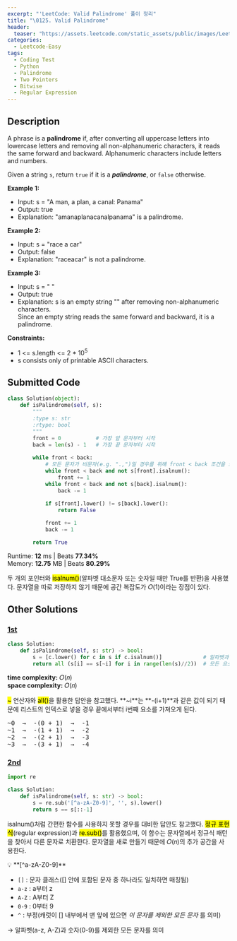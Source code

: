 ```yaml
---
excerpt: "'LeetCode: Valid Palindrome' 풀이 정리"
title: "\0125. Valid Palindrome"
header:
  teaser: "https://assets.leetcode.com/static_assets/public/images/LeetCode_Sharing.png"
categories:
  - Leetcode-Easy
tags:
  - Coding Test
  - Python
  - Palindrome
  - Two Pointers
  - Bitwise
  - Regular Expression
---
```


## <i class="fa-solid fa-file-lines"></i> Description

A phrase is a **palindrome** if, after converting all uppercase letters into lowercase letters and removing all non-alphanumeric characters, it reads the same forward and backward. Alphanumeric characters include letters and numbers.

Given a string `s`, return `true` if it is a ***palindrome***, or `false` otherwise.

**Example 1:**

- Input: s = "A man, a plan, a canal: Panama"
- Output: true
- Explanation: "amanaplanacanalpanama" is a palindrome.

**Example 2:**

- Input: s = "race a car"
- Output: false
- Explanation: "raceacar" is not a palindrome.

**Example 3:**

- Input: s = " "
- Output: true
- Explanation: s is an empty string "" after removing non-alphanumeric characters.    
Since an empty string reads the same forward and backward, it is a palindrome.

**Constraints:**

- 1 <= s.length <= 2 * 10<sup>5</sup>
- s consists only of printable ASCII characters.

## <i class="fa-solid fa-cloud-arrow-up"></i> Submitted Code

```python
class Solution(object):
    def isPalindrome(self, s):
        """
        :type s: str
        :rtype: bool
        """
        front = 0           # 가장 앞 문자부터 시작
        back = len(s) - 1   # 가장 끝 문자부터 시작
        
        while front < back:
            # 모든 문자가 비문자(e.g. ".,")일 경우를 위해 front < back 조건을 또 추가해야 한다
            while front < back and not s[front].isalnum():  
                front += 1
            while front < back and not s[back].isalnum():
                back -= 1
            
            if s[front].lower() != s[back].lower():
                return False

            front += 1
            back -= 1

        return True
```
<i class="fa-solid fa-clock"></i> Runtime: **12** ms \| Beats **77.34%**    
<i class="fa-solid fa-memory"></i> Memory: **12.75** MB \| Beats **80.29%**

두 개의 포인터와 <mark>isalnum()</mark>(알파벳 대소문자 또는 숫자일 때만 True를 반환)을 사용했다. 문자열을 따로 저장하지 않기 때문에 공간 복잡도가 𝑂(1)이라는 장점이 있다.

## <i class="fa-solid fa-flask"></i> Other Solutions

### <a href="https://leetcode.com/problems/valid-palindrome/solutions/3864359/python-3-two-solutions-beats-99-33ms-by-tkxec/" target="_blank">1st</a>

```python
class Solution:
    def isPalindrome(self, s: str) -> bool:
        s = [c.lower() for c in s if c.isalnum()]             # 알파벳과 숫자만 남기고 모두 소문자로 변환
        return all (s[i] == s[~i] for i in range(len(s)//2))  # 모든 요소가 True일 경우에만 True를 반환
```
<i class="fa-solid fa-clock"></i> **time complexity:** 𝑂(𝑛)    
<i class="fa-solid fa-memory"></i> **space complexity:** 𝑂(𝑛)   

<mark>~</mark> 연산자와 <mark>all()</mark>을 활용한 답안을 참고했다. **~i**는 **-(i+1)**과 같은 값이 되기 때문에 리스트의 인덱스로 넣을 경우 끝에서부터 i번째 요소를 가져오게 된다.

<pre>
~0  →  -(0 + 1)  →  -1
~1  →  -(1 + 1)  →  -2
~2  →  -(2 + 1)  →  -3
~3  →  -(3 + 1)  →  -4
</pre>

### <a href="https://leetcode.com/problems/valid-palindrome/solutions/6170976/video-transforming-the-input-string-by-n-8qyj/" target="_blank">2nd</a>

```python
import re

class Solution:
    def isPalindrome(self, s: str) -> bool:
        s = re.sub('[^a-zA-Z0-9]', '', s).lower()
        return s == s[::-1]  
```
isalnum()처럼 간편한 함수를 사용하지 못할 경우를 대비한 답안도 참고했다. <mark>정규 표현식</mark>(regular expression)과 <mark>re.sub()</mark>를 활용했으며, 이 함수는 문자열에서 정규식 패턴을 찾아서 다른 문자로 치환한다. 문자열을 새로 만들기 때문에 𝑂(𝑛)의 추가 공간을 사용한다.

<div class="notice--info" markdown="1">
💡 **[^a-zA-Z0-9]**

- `[]` : 문자 클래스([] 안에 포함된 문자 중 하나라도 일치하면 매칭됨)
- `a-z` : a부터 z
- `A-Z` : A부터 Z
- `0-9` : 0부터 9
- `^` : 부정(캐럿이 [] 내부에서 맨 앞에 있으면 *이 문자를 제외한 모든 문자* 를 의미)

→ 알파벳(a-z, A-Z)과 숫자(0-9)를 제외한 모든 문자를 의미
</div>